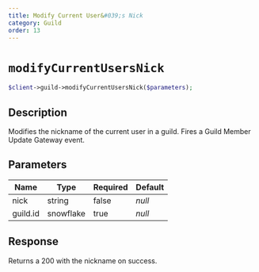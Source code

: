 ```yaml
---
title: Modify Current User&#039;s Nick
category: Guild
order: 13
---
```


# `modifyCurrentUsersNick`

```php
$client->guild->modifyCurrentUsersNick($parameters);
```

## Description

Modifies the nickname of the current user in a guild.  Fires a Guild Member Update Gateway event.

## Parameters


Name | Type | Required | Default
--- | --- | --- | ---
nick | string | false | *null*
guild.id | snowflake | true | *null*

## Response

Returns a 200 with the nickname on success.

